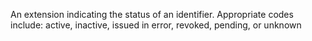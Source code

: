 An extension indicating the status of an identifier. Appropriate codes include: active, inactive, issued in error, revoked, pending, or unknown